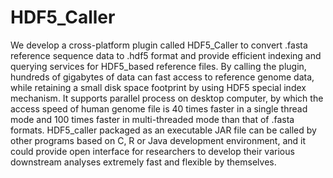 # HDF5_Caller
We develop a cross-platform plugin called HDF5_Caller to convert .fasta reference sequence data to .hdf5 format and provide efficient indexing and querying services for HDF5_based reference files. By calling the plugin, hundreds of gigabytes of data can fast access to reference genome data, while retaining a small disk space footprint by using HDF5 special index mechanism. It supports parallel process on desktop computer, by which the access speed of human genome file is 40 times faster in a single thread mode and 100 times faster in multi-threaded mode than that of .fasta formats. HDF5_caller packaged as an executable JAR file can be called by other programs based on C, R or Java development environment, and it could provide open interface for researchers to develop their various downstream analyses extremely fast and flexible by themselves.
